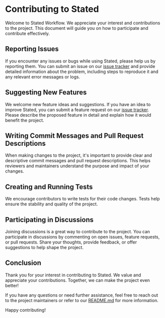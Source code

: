 # Contributing to Stated

Welcome to Stated Workflow. We appreciate your interest and contributions to the project. This document will guide you on how to participate and contribute effectively.

## Reporting Issues

If you encounter any issues or bugs while using Stated, please help us by reporting them. You can submit an issue on our [issue tracker](https://github.com/cisco-open/stated-workflow/issues) and provide detailed information about the problem, including steps to reproduce it and any relevant error messages or logs.

## Suggesting New Features

We welcome new feature ideas and suggestions. If you have an idea to improve Stated, you can submit a feature request on our [issue tracker](https://github.com/cisco-open/stated-workflow/issues). Please describe the proposed feature in detail and explain how it would benefit the project.

## Writing Commit Messages and Pull Request Descriptions

When making changes to the project, it's important to provide clear and descriptive commit messages
and pull request descriptions. This helps reviewers and maintainers understand the purpose and
impact of your changes.

## Creating and Running Tests

We encourage contributors to write tests for their code changes. Tests help ensure the stability and quality of the project.

## Participating in Discussions

Joining discussions is a great way to contribute to the project. You can participate in discussions by commenting on open issues, feature requests, or pull requests. Share your thoughts, provide feedback, or offer suggestions to help shape the project.

## Conclusion

Thank you for your interest in contributing to Stated. We value and appreciate your contributions. Together, we can make the project even better!

If you have any questions or need further assistance, feel free to reach out to the project maintainers or refer to our [README.md](link-to-readme) for more information.

Happy contributing!
